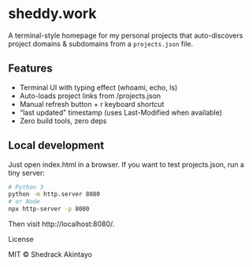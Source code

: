 # sheddy.work


A terminal-style homepage for my personal projects that auto-discovers project domains & subdomains from a `projects.json` file.


## Features

- Terminal UI with typing effect (whoami, echo, ls)
- Auto-loads project links from /projects.json
- Manual refresh button + r keyboard shortcut
- “last updated” timestamp (uses Last-Modified when available)
- Zero build tools, zero deps


## Local development

Just open index.html in a browser.
If you want to test projects.json, run a tiny server:

```bash
# Python 3
python -m http.server 8080
# or Node
npx http-server -p 8080
```

Then visit http://localhost:8080/.


License

MIT © Shedrack Akintayo
